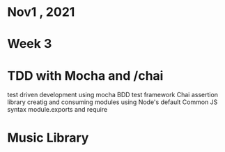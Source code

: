 # Nov1 , 2021

# Week 3 

# TDD with Mocha and /chai
test driven development
using mocha BDD test framework
Chai assertion library
creatig and consuming modules using Node's default Common JS syntax
module.exports and require

# Music Library